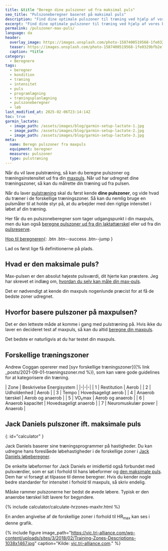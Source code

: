 ```yaml
---
title: &title "Beregn dine pulszoner ud fra maksimal puls"
seo_title: "Pulszoneberegner baseret på maksimal puls"
description: "Find dine optimale pulszoner til træning ved hjælp af vores beregner baseret på din maksimale puls. Forbedr din træning med præcise pulszoner."
excerpt: "Find dine optimale pulszoner til træning ved hjælp af vores beregner baseret på din maksimale puls. Forbedr din træning med præcise pulszoner."
permalink: /pulszoner-max-puls/
language: da
header:
  overlay_image: https://images.unsplash.com/photo-1587400519568-1fe0329bfb2e?ixlib=rb-4.0.3&ixid=M3wxMjA3fDB8MHxwaG90by1wYWdlfHx8fGVufDB8fHx8fA%3D%3D&auto=format&fit=crop&h=630&w=1200&q=60
  teaser: https://images.unsplash.com/photo-1587400519568-1fe0329bfb2e?ixlib=rb-4.0.3&ixid=M3wxMjA3fDB8MHxwaG90by1wYWdlfHx8fGVufDB8fHx8fA%3D%3D&auto=format&fit=crop&h=300&w=400&q=10
  caption: *title
category:
  - Beregnere
tags:
  - beregner
  - kondition
  - træning
  - intensitet
  - puls
  - programlægning
  - træningsplanlægning
  - pulszoneberegner
  - løb
last_modified_at: 2025-02-06T23:14:14Z
toc: true
garmin_lactate:
  - image_path: /assets/images/blog/garmin-setup-lactate-1.jpg
  - image_path: /assets/images/blog/garmin-setup-lactate-2.jpg
  - image_path: /assets/images/blog/garmin-setup-lactate-3.jpg
meta:
  name: Beregn pulszoner fra maxpuls
  equipment: beregner
  measures: pulszoner
  type: pulstræning
---
```


Når du vil lave pulstræning, så kan du beregne pulszoner og træningsinstensitet ud fra din [maxpuls](/test-max-puls/). Når ud har udregnet dine træningszoner, så kan du målrette din træning ud fra pulsen.

Når du laver [pulstræning](/pulstraening/) skal du først kende **dine pulszoner**, og vide hvad du træner i de forskellige træningszoner. Så kan du nemlig bruge en pulsmåler til at holde styr på, at du arbejder med den rigtige intensitet i løbet af din træning.

Her får du en pulszoneberegner som tager udgangspunkt i din maxpuls, men du kan også [beregne pulszoner ud fra din laktattærskel](/pulszoner-laktat-taerskel/) eller ud fra din [pulsreserve](/pulszoner-pulsreserve-karvonen/).

[<i class='fas fa-calculator'></i> Hop til beregneren](#calculator){: .btn .btn--success .btn--jump }

Lad os først lige få definitionerne på plads.

## Hvad er den maksimale puls?

Max-pulsen er den absolut højeste pulsværdi, dit hjerte kan præstere. Jeg har skrevet et indlæg om, [hvordan du selv kan måle din max-puls](/test-max-puls/).

Det er nødvendigt at kende din maxpuls nogenlunde præcist for at få de bedste zoner udregnet.

## Hvorfor basere pulszoner på maxpulsen?

Det er den letteste måde at komme i gang med pulstræning på. Hvis ikke du laver en decideret test af maxpuls, så kan du altid [beregne din maxpuls](/test-max-puls/).

Det bedste er naturligvis at du har testet din maxpuls.

## Forskellige træningszoner

Andrew Coggan opererer med [syv forskellige træningszoner]({% link _posts/2021-09-01-traeningszoner.md %}), som kan være gode guidelines for at kategorisere din træning.

| Zone | Beskrivelse Energisystem |
|-|-|-|
| 1 | Restitution | Aerob |
| 2 | Udholdenhed | Aerob |
| 3 | Tempo | Hovedsageligt aerob |
| 4 | Anaerob tærskel | Aerob og anaerob |
| 5 | VO₂max | Aerob og anaerob |
| 6 | Anaerob kapacitet | Hovedsageligt anaerob |
| 7 | Neuromuskulær power | Anaerob |

## Jack Daniels pulszoner ift. maksimale puls
{: id="calculator" }

Jack Daniels baserer sine træningsprogrammer på hastigheder. Du kan udregne hans foreslåede løbehastigheder i de forskellige zoner i [Jack Daniels løbeberegner](/loebesiden-jack-daniels-loebeberegner/).

De enkelte løbeformer for Jack Daniels er imidlertid også forbundet med pulsværdier, som er sat i forhold til hans løbeformer og [den maksimale puls](/test-max-puls/). Dem har vi forsøgt at tilpasse til denne beregner. Hvis du kender nogle bedre standarder for intensitet i forhold til maxpuls, så skriv endelig.

Måske rammer pulszonerne her bedst de øvede løbere. Typisk er den anaerobe tærskel lidt lavere for begyndere.

{% include calculator/calculate-hrzones-maxhr.html %}

En anden angivelse af de forskellige zoner i forhold til HR<sub>max</sub> kan ses i denne grafik.

{% include figure image_path="https://vic.tri-alliance.com/wp-content/uploads/sites/3/2018/02/Training-Zones-Descriptions-1038x1467.jpg" caption="Kilde: [vic.tri-alliance.com](https://vic.tri-alliance.com/know-training-zones/)." %}

